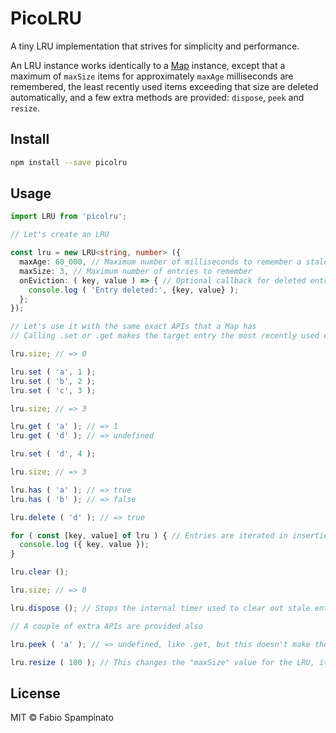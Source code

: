 # PicoLRU

A tiny LRU implementation that strives for simplicity and performance.

An LRU instance works identically to a [Map](https://developer.mozilla.org/en-US/docs/Web/JavaScript/Reference/Global_Objects/Map) instance, except that a maximum of `maxSize` items for approximately `maxAge` milliseconds are remembered, the least recently used items exceeding that size are deleted automatically, and a few extra methods are provided: `dispose`, `peek` and `resize`.

## Install

```sh
npm install --save picolru
```

## Usage

```ts
import LRU from 'picolru';

// Let's create an LRU

const lru = new LRU<string, number> ({
  maxAge: 60_000, // Maximum number of milliseconds to remember a stale entry for, approximately
  maxSize: 3, // Maximum number of entries to remember
  onEviction: ( key, value ) => { // Optional callback for deleted entries
    console.log ( 'Entry deleted:', {key, value} );
  };
});

// Let's use it with the same exact APIs that a Map has
// Calling .set or .get makes the target entry the most recently used entry

lru.size; // => 0

lru.set ( 'a', 1 );
lru.set ( 'b', 2 );
lru.set ( 'c', 3 );

lru.size; // => 3

lru.get ( 'a' ); // => 1
lru.get ( 'd' ); // => undefined

lru.set ( 'd', 4 );

lru.size; // => 3

lru.has ( 'a' ); // => true
lru.has ( 'b' ); // => false

lru.delete ( 'd' ); // => true

for ( const [key, value] of lru ) { // Entries are iterated in insertion order, just like a regular Map
  console.log ({ key, value });
}

lru.clear ();

lru.size; // => 0

lru.dispose (); // Stops the internal timer used to clear out stale entries every maxAge milliseconds. This is only useful if a maxAge value is used

// A couple of extra APIs are provided also

lru.peek ( 'a' ); // => undefined, like .get, but this doesn't make the target entry the most recently used item

lru.resize ( 100 ); // This changes the "maxSize" value for the LRU, it can used to either grow it or shrink it
```

## License

MIT © Fabio Spampinato
